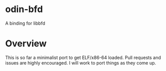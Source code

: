 # odin-bfd
A binding for libbfd

# Overview
This is so far a minimalist port to get ELF/x86-64 loaded. Pull requests and issues are highly encouraged. I will work to port things as they come up.
